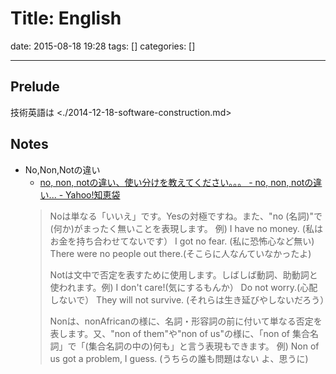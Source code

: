 # Title: English

date: 2015-08-18 19:28
tags: []
categories: []

---
## Prelude

技術英語は <./2014-12-18-software-construction.md>

## Notes

* No,Non,Notの違い
	* [no, non, notの違い、使い分けを教えてください。。。 - no, non, notの違い... - Yahoo!知恵袋](http://detail.chiebukuro.yahoo.co.jp/qa/question_detail/q129567027)
	> Noは単なる「いいえ」です。Yesの対極ですね。また、"no (名詞)"で(何か)がまったく無いことを表現します。
	> 例) I have no money. (私はお金を持ち合わせてないです）
	> I got no fear. (私に恐怖心など無い)
	> There were no people out there.(そこらに人なんていなかったよ)
	>
	> Notは文中で否定を表すために使用します。しばしば動詞、助動詞と使われます。例) I don't care!(気にするもんか）
	> Do not worry.(心配しないで）
	> They will not survive. (それらは生き延びやしないだろう）
	>
	> Nonは、nonAfricanの様に、名詞・形容詞の前に付いて単なる否定を表します。又、"non of them"や"non of us"の様に、「non of 集合名詞」で「(集合名詞の中の)何も」と言う表現もできます。
	> 例) Non of us got a problem, I guess. (うちらの誰も問題はない よ、思うに)

